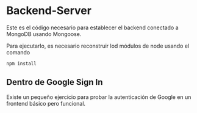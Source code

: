 # Backend-Server
Este es el código necesario para establecer el backend conectado a MongoDB usando Mongoose.

Para ejecutarlo, es necesario reconstruir lod módulos de node usando el comando

```
npm install
```

## Dentro de Google Sign In
Existe un pequeño ejercicio para probar la autenticación de Google en un frontend básico pero funcional.